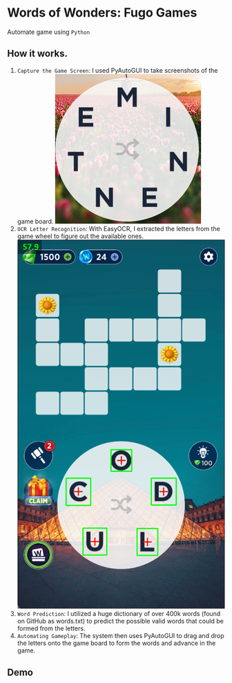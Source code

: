 # Words of Wonders: Fugo Games
Automate game using `Python`

## How it works.
1. `Capture the Game Screen`: I used PyAutoGUI to take screenshots of the game board.
![alt text](./examples/screenshot.png)
1. `OCR Letter Recognition`: With EasyOCR, I extracted the letters from the game wheel to figure out the available ones.
![alt text](./examples/letters.png)
1. `Word Prediction`: I utilized a huge dictionary of over 400k words (found on GitHub as words.txt) to predict the possible valid words that could be formed from the letters.
2. `Automating Gameplay`: The system then uses PyAutoGUI to drag and drop the letters onto the game board to form the words and advance in the game.

## Demo

